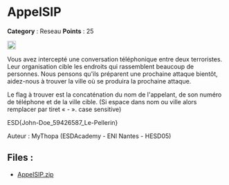 # AppelSIP

**Category** : Reseau
**Points** : 25

<img src="https://cdn.iconscout.com/icon/free/png-256/free-france-flag-country-nation-empire-36011.png?f=webp" width="20" height="20"/>

Vous avez intercepté une conversation téléphonique entre deux terroristes. Leur organisation cible les endroits qui rassemblent beaucoup de personnes. Nous pensons qu'ils préparent une prochaine attaque bientôt, aidez-nous à trouver la ville où se produira la prochaine attaque.

Le flag à trouver est la concaténation du nom de l'appelant, de son numéro de téléphone et de la ville cible. (Si espace dans nom ou ville alors remplacer par tiret « - ». case sensitive)

ESD{John-Doe_59426587_Le-Pellerin}

Auteur : MyThopa (ESDAcademy - ENI Nantes - HESD05)


## Files : 
 - [AppelSIP.zip](./AppelSIP.zip)


